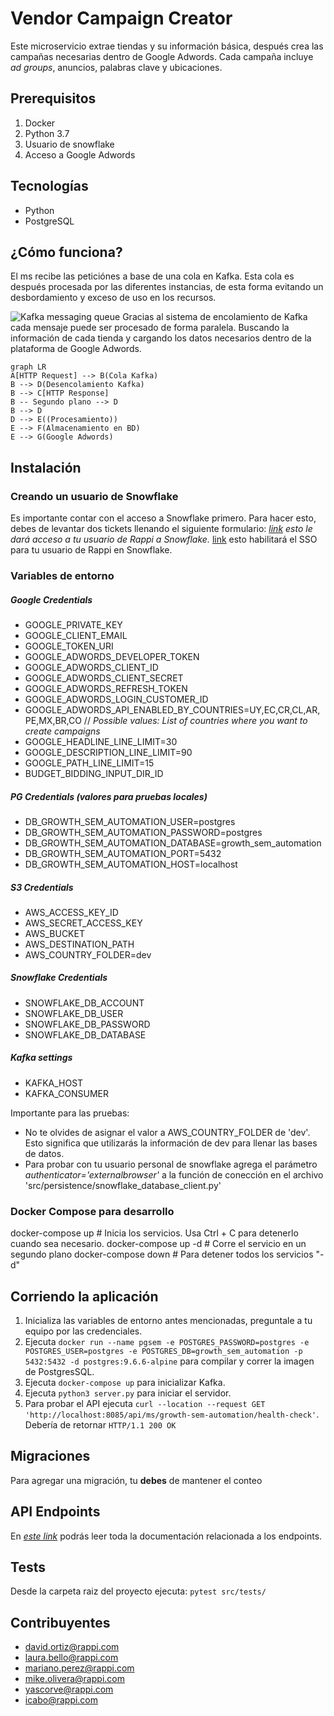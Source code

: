 # Vendor Campaign Creator

Este microservicio extrae tiendas y su información básica, después crea las campañas necesarias dentro de Google Adwords. Cada campaña incluye _ad groups_, anuncios, palabras clave y ubicaciones.

## Prerequisitos

1.  Docker
2.  Python 3.7
3.  Usuario de snowflake
4.  Acceso a Google Adwords

## Tecnologías

-   Python
-   PostgreSQL

## ¿Cómo funciona?

El ms recibe las peticiónes a base de una cola en Kafka. Esta cola es después procesada por las diferentes instancias, de esta forma evitando un desbordamiento y exceso de uso en los recursos.

![Kafka messaging queue](https://data-flair.training/blogs/wp-content/uploads/sites/2/2018/04/Kafka-Architecture.png)
Gracias al sistema de encolamiento de Kafka cada mensaje puede ser procesado de forma paralela. Buscando la información de cada tienda y cargando los datos necesarios dentro de la plataforma de Google Adwords.

```mermaid
graph LR
A[HTTP Request] --> B(Cola Kafka)
B --> D(Desencolamiento Kafka)
B --> C[HTTP Response]
B -- Segundo plano --> D
B --> D
D --> E((Procesamiento))
E --> F(Almacenamiento en BD)
E --> G(Google Adwords)
```


## Instalación

### Creando un usuario de Snowflake

Es importante contar con el acceso a Snowflake primero. Para hacer esto, debes de levantar dos tickets llenando el siguiente formulario: _[link]() esto le dará acceso a tu usuario de Rappi a Snowflake._ [link]() esto habilitará el SSO para tu usuario de Rappi en Snowflake.

### Variables de entorno

##### Google Credentials

-   GOOGLE_PRIVATE_KEY
-   GOOGLE_CLIENT_EMAIL
-   GOOGLE_TOKEN_URI
-   GOOGLE_ADWORDS_DEVELOPER_TOKEN
-   GOOGLE_ADWORDS_CLIENT_ID
-   GOOGLE_ADWORDS_CLIENT_SECRET
-   GOOGLE_ADWORDS_REFRESH_TOKEN
-   GOOGLE_ADWORDS_LOGIN_CUSTOMER_ID
-   GOOGLE_ADWORDS_API_ENABLED_BY_COUNTRIES=UY,EC,CR,CL,AR,PE,MX,BR,CO //  _Possible values: List of countries where you want to create campaigns_
-   GOOGLE_HEADLINE_LINE_LIMIT=30
-   GOOGLE_DESCRIPTION_LINE_LIMIT=90
-   GOOGLE_PATH_LINE_LIMIT=15
-   BUDGET_BIDDING_INPUT_DIR_ID

##### PG Credentials (valores para pruebas locales)

-   DB_GROWTH_SEM_AUTOMATION_USER=postgres
-   DB_GROWTH_SEM_AUTOMATION_PASSWORD=postgres
-   DB_GROWTH_SEM_AUTOMATION_DATABASE=growth_sem_automation
-   DB_GROWTH_SEM_AUTOMATION_PORT=5432
-   DB_GROWTH_SEM_AUTOMATION_HOST=localhost

##### S3 Credentials

-   AWS_ACCESS_KEY_ID
-   AWS_SECRET_ACCESS_KEY
-   AWS_BUCKET
-   AWS_DESTINATION_PATH
-   AWS_COUNTRY_FOLDER=dev

##### Snowflake Credentials

-   SNOWFLAKE_DB_ACCOUNT
-   SNOWFLAKE_DB_USER
-   SNOWFLAKE_DB_PASSWORD
-   SNOWFLAKE_DB_DATABASE

##### Kafka settings

-   KAFKA_HOST
-   KAFKA_CONSUMER

Importante para las pruebas:

-   No te olvides de asignar el valor a AWS_COUNTRY_FOLDER de 'dev'. Esto significa que utilizarás la información de dev para llenar las bases de datos.
-   Para probar con tu usuario personal de snowflake agrega el parámetro _authenticator='externalbrowser'_ a la función de conección en el archivo 'src/persistence/snowflake_database_client.py'

### Docker Compose para desarrollo

docker-compose up # Inicia los servicios. Usa Ctrl + C para detenerlo cuando sea necesario.
docker-compose up -d # Corre el servicio en un segundo plano
docker-compose down # Para detener todos los servicios "-d"

## Corriendo la aplicación

1. Inicializa las variables de entorno antes mencionadas, preguntale a tu equipo por las credenciales.
2. Ejecuta `docker run --name pgsem -e POSTGRES_PASSWORD=postgres -e POSTGRES_USER=postgres -e POSTGRES_DB=growth_sem_automation -p 5432:5432 -d postgres:9.6.6-alpine` para compilar y correr la imagen de PostgresSQL.
3. Ejecuta `docker-compose up` para inicializar Kafka.
4. Ejecuta `python3 server.py` para iniciar el servidor.
5. Para probar el API ejecuta `curl --location --request GET 'http://localhost:8085/api/ms/growth-sem-automation/health-check'`. Debería de retornar `HTTP/1.1 200 OK`

## Migraciones

Para agregar una migración, tu **debes** de mantener el conteo

## API Endpoints

En _[este link]()_ podrás leer toda la documentación relacionada a los endpoints.

## Tests

Desde la carpeta raiz del proyecto ejecuta: `pytest src/tests/`

## Contribuyentes

-   david.ortiz@rappi.com
-   laura.bello@rappi.com
-   mariano.perez@rappi.com
-   mike.olivera@rappi.com
-   yascorve@rappi.com
-   icabo@rappi.com
